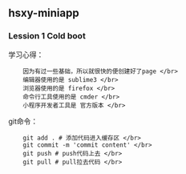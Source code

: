 ## hsxy-miniapp

### Lession 1 Cold boot

学习心得： </br>

		因为有过一些基础，所以就很快的便创建好了page </br>
		编辑器使用的是 sublime3 </br>
		浏览器使用的是 firefox </br>
		命令行工具使用的是 cmder </br>
		小程序开发者工具是 官方版本 </br>

git命令： </br>

		git add . # 添加代码进入缓存区 </br>
		git commit -m 'commit content' </br>
		git push # push代码上去 </br>
		git pull # pull拉去代码 </br>
